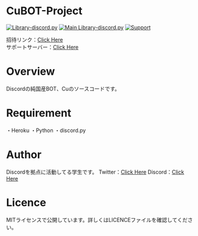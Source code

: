 # CuBOT-Project
[![Library-discord.py](https://img.shields.io/badge/Python-3.9.2-3778ae?logo=Python&logoColor=ffffff)](https://python.org) [![Main Library-discord.py](https://img.shields.io/badge/Main%20Library-discord.py-fecc34?logo=pypi&logoColor=ffffff)](https://github.com/Rapptz/discord.py) [![Support](https://img.shields.io/discord/715540925081714788?color=5865f2&label=Discord&logo=Discord&logoColor=ffffff)](https://discord.gg/RFPQmRnv2j)  
  
招待リンク：[Click Here](https://discord.com/api/oauth2/authorize?client_id=826228756657078272&permissions=8&scope=bot)    
サポートサーバー：[Click Here](https://discord.gg/RFPQmRnv2j)    

# Overview
Discordの純国産BOT、Cuのソースコードです。    

# Requirement
・Heroku
・Python
・discord.py    

# Author
Discordを拠点に活動してる学生です。
Twitter：[Click Here](https://twitter.com/home)
Discord：[Click Here](https://discord.gg/5fHDJwVhWb)    

# Licence
MITライセンスで公開しています。詳しくはLICENCEファイルを確認してください。    


